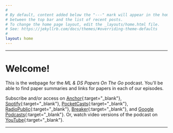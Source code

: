 ```yaml
---
#
# By default, content added below the "---" mark will appear in the home page
# between the top bar and the list of recent posts.
# To change the home page layout, edit the _layouts/home.html file.
# See: https://jekyllrb.com/docs/themes/#overriding-theme-defaults
#
layout: home
---
```


---

# Welcome!

This is the webpage for the *ML & DS Papers On The Go* podcast. You'll be able to find paper summaries and links for papers in each of our episodes.

Subscribe and/or access on [Anchor](https://anchor.fm/andre-ye){:target="_blank"}, [Spotify](https://open.spotify.com/show/0wUzfk9C6nnH9G0tKXudUe){:target="_blank"}, [PocketCasts](https://pca.st/lm5pi7f7){:target="_blank"}, [RadioPublic](https://radiopublic.com/ml-ds-papers-on-the-go-6r4wRd){:target="_blank"}, [Breaker](https://www.breaker.audio/ml-and-ds-papers-on-the-go){:target="_blank"}, and [Google Podcasts](https://podcasts.google.com/feed/aHR0cHM6Ly9hbmNob3IuZm0vcy80YjdjODQ5MC9wb2RjYXN0L3Jzcw==?safe=active){:target="_blank"}. Or, watch video versions of the podcast on [YouTube](https://www.youtube.com/channel/UCSsJO7R96lsvZ2a6wQaUEyA){:target="_blank"}.

---
